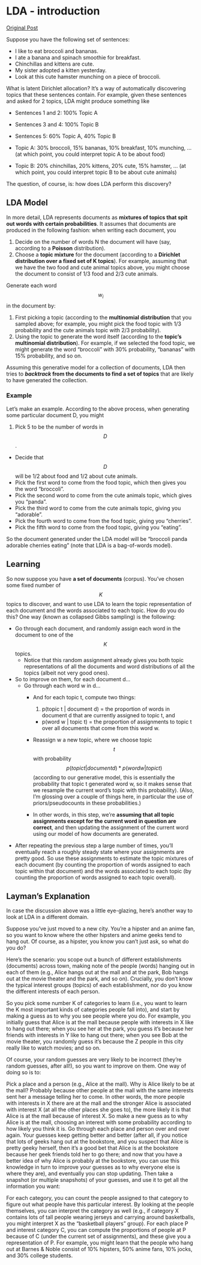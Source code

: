 # LDA - introduction

[Original Post](http://blog.echen.me/2011/08/22/introduction-to-latent-dirichlet-allocation/)

Suppose you have the following set of sentences:

* I like to eat broccoli and bananas.
* I ate a banana and spinach smoothie for breakfast.
* Chinchillas and kittens are cute.
* My sister adopted a kitten yesterday.
* Look at this cute hamster munching on a piece of broccoli.

What is latent Dirichlet allocation? It’s a way of automatically discovering topics that these sentences contain. For example, given these sentences and asked for 2 topics, LDA might produce something like

* Sentences 1 and 2: 100% Topic A
* Sentences 3 and 4: 100% Topic B
* Sentences 5: 60% Topic A, 40% Topic B

* Topic A: 30% broccoli, 15% bananas, 10% breakfast, 10% munching, … (at which point, you could interpret topic A to be about food)
* Topic B: 20% chinchillas, 20% kittens, 20% cute, 15% hamster, … (at which point, you could interpret topic B to be about cute animals)

The question, of course, is: how does LDA perform this discovery?

## LDA Model

In more detail, LDA represents documents as **mixtures of topics that spit out words with certain probabilities**. It assumes that documents are produced in the following fashion: when writing each document, you

1. Decide on the number of words N the document will have (say, according to a **Poisson** distribution).
2. Choose a **topic mixture** for the document (according to a **Dirichlet distribution over a fixed set of K topics**). For example, assuming that we have the two food and cute animal topics above, you might choose the document to consist of 1/3 food and 2/3 cute animals.

Generate each word $$w_i$$ in the document by:

1. First picking a topic (according to the **multinomial distribution** that you sampled above; for example, you might pick the food topic with 1/3 probability and the cute animals topic with 2/3 probability).
2. Using the topic to generate the word itself (according to the **topic’s multinomial distribution**). For example, if we selected the food topic, we might generate the word “broccoli” with 30% probability, “bananas” with 15% probability, and so on.

Assuming this generative model for a collection of documents, LDA then tries to **_backtrack_ from the documents to find a set of topics** that are likely to have generated the collection.

### Example

Let’s make an example. According to the above process, when generating some particular document D, you might

1. Pick 5 to be the number of words in $$D$$.
* Decide that $$D$$ will be 1/2 about food and 1/2 about cute animals.
* Pick the first word to come from the food topic, which then gives you the word “broccoli”.
* Pick the second word to come from the cute animals topic, which gives you “panda”.
* Pick the third word to come from the cute animals topic, giving you “adorable”.
* Pick the fourth word to come from the food topic, giving you “cherries”.
* Pick the fifth word to come from the food topic, giving you “eating”.

So the document generated under the LDA model will be “broccoli panda adorable cherries eating” (note that LDA is a bag-of-words model).

## Learning

So now suppose you have **a set of documents** (corpus). You’ve chosen some fixed number of $$K$$ topics to discover, and want to use LDA to learn the topic representation of each document and the words associated to each topic. How do you do this? One way (known as collapsed Gibbs sampling) is the following:

* Go through each document, and randomly assign each word in the document to one of the $$K$$ topics.
	* Notice that this random assignment already gives you both topic representations of all the documents and word distributions of all the topics (albeit not very good ones).
* So to improve on them, for each document d…
	* Go through each word w in d…
		* And for each topic t, compute two things: 

			1. p(topic t | document d) = the proportion of words in document d that are currently assigned to topic t, and
			* p(word w | topic t) = the proportion of assignments to topic t over all documents that come from this word w.

		* Reassign w a new topic, where we choose topic $$t$$ with probability $$p(topic t | document d) * p(word w | topic t)$$ (according to our generative model, this is essentially the probability that topic t generated word w, so it makes sense that we resample the current word’s topic with this probability). (Also, I’m glossing over a couple of things here, in particular the use of priors/pseudocounts in these probabilities.)
		* In other words, in this step, we’re **assuming that all topic assignments except for the current word in question are correct**, and then updating the assignment of the current word using our model of how documents are generated.
* After repeating the previous step a large number of times, you’ll eventually reach a roughly steady state where your assignments are pretty good. So use these assignments to estimate the topic mixtures of each document (by counting the proportion of words assigned to each topic within that document) and the words associated to each topic (by counting the proportion of words assigned to each topic overall).


## Layman’s Explanation

In case the discussion above was a little eye-glazing, here’s another way to look at LDA in a different domain.

Suppose you’ve just moved to a new city. You’re a hipster and an anime fan, so you want to know where the other hipsters and anime geeks tend to hang out. Of course, as a hipster, you know you can’t just ask, so what do you do?

Here’s the scenario: you scope out a bunch of different establishments (documents) across town, making note of the people (words) hanging out in each of them (e.g., Alice hangs out at the mall and at the park, Bob hangs out at the movie theater and the park, and so on). Crucially, you don’t know the typical interest groups (topics) of each establishment, nor do you know the different interests of each person.

So you pick some number K of categories to learn (i.e., you want to learn the K most important kinds of categories people fall into), and start by making a guess as to why you see people where you do. For example, you initially guess that Alice is at the mall because people with interests in X like to hang out there; when you see her at the park, you guess it’s because her friends with interests in Y like to hang out there; when you see Bob at the movie theater, you randomly guess it’s because the Z people in this city really like to watch movies; and so on.

Of course, your random guesses are very likely to be incorrect (they’re random guesses, after all!), so you want to improve on them. One way of doing so is to:

Pick a place and a person (e.g., Alice at the mall).
Why is Alice likely to be at the mall? Probably because other people at the mall with the same interests sent her a message telling her to come.
In other words, the more people with interests in X there are at the mall and the stronger Alice is associated with interest X (at all the other places she goes to), the more likely it is that Alice is at the mall because of interest X.
So make a new guess as to why Alice is at the mall, choosing an interest with some probability according to how likely you think it is.
Go through each place and person over and over again. Your guesses keep getting better and better (after all, if you notice that lots of geeks hang out at the bookstore, and you suspect that Alice is pretty geeky herself, then it’s a good bet that Alice is at the bookstore because her geek friends told her to go there; and now that you have a better idea of why Alice is probably at the bookstore, you can use this knowledge in turn to improve your guesses as to why everyone else is where they are), and eventually you can stop updating. Then take a snapshot (or multiple snapshots) of your guesses, and use it to get all the information you want:

For each category, you can count the people assigned to that category to figure out what people have this particular interest. By looking at the people themselves, you can interpret the category as well (e.g., if category X contains lots of tall people wearing jerseys and carrying around basketballs, you might interpret X as the “basketball players” group).
For each place P and interest category C, you can compute the proportions of people at P because of C (under the current set of assignments), and these give you a representation of P. For example, you might learn that the people who hang out at Barnes & Noble consist of 10% hipsters, 50% anime fans, 10% jocks, and 30% college students.
